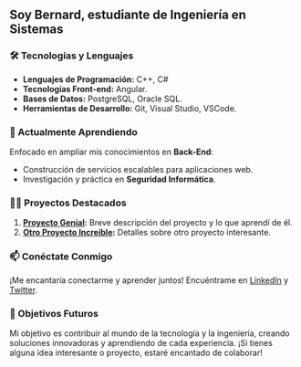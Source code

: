 ## Soy Bernard, estudiante de Ingeniería en Sistemas 


### 🛠️ Tecnologías y Lenguajes 

- **Lenguajes de Programación:** C++, C#
- **Tecnologías Front-end:** Angular.
- **Bases de Datos:** PostgreSQL, Oracle SQL.
- **Herramientas de Desarrollo:** Git, Visual Studio, VSCode.

### 🌱 Actualmente Aprendiendo

Enfocado en ampliar mis conocimientos en **Back-End**:

- Construcción de servicios escalables para aplicaciones web.
- Investigación y práctica en **Seguridad Informática**.


### 👨‍💻 Proyectos Destacados

1. **[Proyecto Genial](enlace-al-proyecto-genial):** Breve descripción del proyecto y lo que aprendí de él.
2. **[Otro Proyecto Increíble](enlace-al-otro-proyecto):** Detalles sobre otro proyecto interesante.

### 📫 Conéctate Conmigo

¡Me encantaría conectarme y aprender juntos! Encuéntrame en [LinkedIn](enlace-a-tu-linkedin) y [Twitter](enlace-a-tu-twitter).

### 🚀 Objetivos Futuros

Mi objetivo es contribuir al mundo de la tecnología y la ingeniería, creando soluciones innovadoras y aprendiendo de cada experiencia. ¡Si tienes alguna idea interesante o proyecto, estaré encantado de colaborar!


